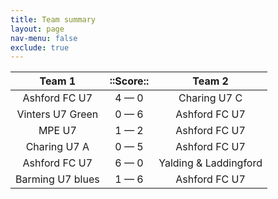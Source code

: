 ```yaml
---
title: Team summary
layout: page
nav-menu: false
exclude: true
---
```




|      Team 1      |  ::Score::  |        Team 2         |
|:----------------:|:-----------:|:---------------------:|
|  Ashford FC U7   | 4 &mdash; 0 |     Charing U7 C      |
| Vinters U7 Green | 0 &mdash; 6 |     Ashford FC U7     |
|      MPE U7      | 1 &mdash; 2 |     Ashford FC U7     |
|   Charing U7 A   | 0 &mdash; 5 |     Ashford FC U7     |
|  Ashford FC U7   | 6 &mdash; 0 | Yalding & Laddingford |
| Barming U7 blues | 1 &mdash; 6 |     Ashford FC U7     |

 <br /><br /><br />